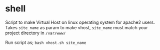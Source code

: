 # shell

Script to make Virtual Host on linux operating system for apache2 users. Takes `site_name` as param to make vhost, `site_name` must match your project directory in `/var/www/`

Run script as;
`bash vhost.sh site_name`
